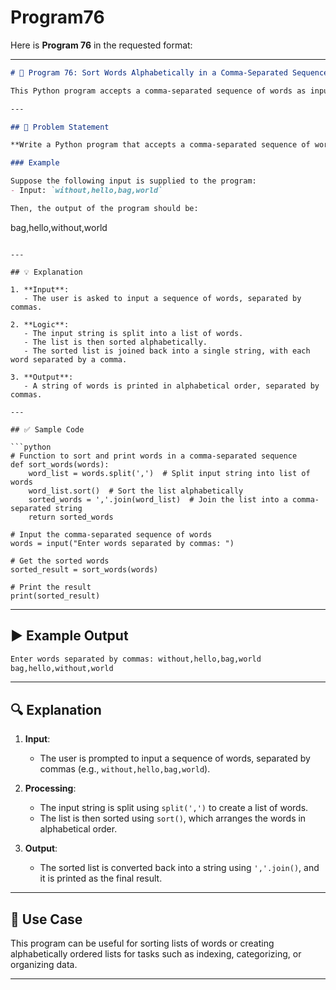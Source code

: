 # Program76
Here is **Program 76** in the requested format:

---

```markdown
# 📝 Program 76: Sort Words Alphabetically in a Comma-Separated Sequence

This Python program accepts a comma-separated sequence of words as input and then prints the words in a comma-separated sequence after sorting them alphabetically.

---

## 📌 Problem Statement

**Write a Python program that accepts a comma-separated sequence of words as input and prints the words in a comma-separated sequence after sorting them alphabetically.**

### Example

Suppose the following input is supplied to the program:
- Input: `without,hello,bag,world`

Then, the output of the program should be:
```

bag,hello,without,world

```

---

## 💡 Explanation

1. **Input**:
   - The user is asked to input a sequence of words, separated by commas.
   
2. **Logic**:
   - The input string is split into a list of words.
   - The list is then sorted alphabetically.
   - The sorted list is joined back into a single string, with each word separated by a comma.
   
3. **Output**:
   - A string of words is printed in alphabetical order, separated by commas.

---

## ✅ Sample Code

```python
# Function to sort and print words in a comma-separated sequence
def sort_words(words):
    word_list = words.split(',')  # Split input string into list of words
    word_list.sort()  # Sort the list alphabetically
    sorted_words = ','.join(word_list)  # Join the list into a comma-separated string
    return sorted_words

# Input the comma-separated sequence of words
words = input("Enter words separated by commas: ")

# Get the sorted words
sorted_result = sort_words(words)

# Print the result
print(sorted_result)
```

---

## ▶️ Example Output

```bash
Enter words separated by commas: without,hello,bag,world
bag,hello,without,world
```

---

## 🔍 Explanation

1. **Input**:
   - The user is prompted to input a sequence of words, separated by commas (e.g., `without,hello,bag,world`).

2. **Processing**:
   - The input string is split using `split(',')` to create a list of words.
   - The list is then sorted using `sort()`, which arranges the words in alphabetical order.

3. **Output**:
   - The sorted list is converted back into a string using `','.join()`, and it is printed as the final result.

---

## 🎯 Use Case

This program can be useful for sorting lists of words or creating alphabetically ordered lists for tasks such as indexing, categorizing, or organizing data.

---
